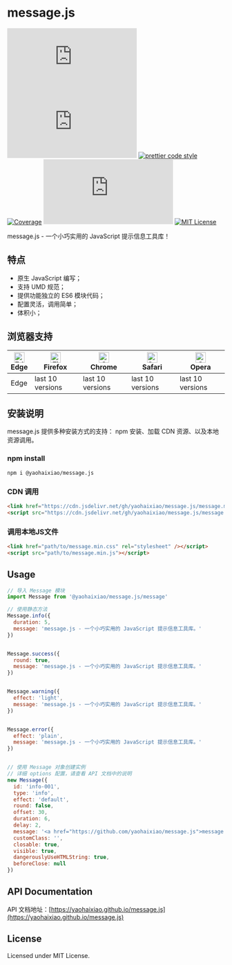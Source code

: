 # message.js
[![npm version](https://img.shields.io/npm/v/@yaohaixiao/message.js)](https://www.npmjs.com/package/@yaohaixiao/message.js)
![Gzip size](http://img.badgesize.io/https://cdn.jsdelivr.net/gh/yaohaixiao/message.js/message.min.js?compression=gzip&label=gzip%20size)
[![prettier code style](https://img.shields.io/badge/code_style-prettier-07b759.svg)](https://prettier.io)
[![Coverage](https://codecov.io/gh/yaohaixiao/message.js/branch/main/graph/badge.svg)](https://codecov.io/gh/yaohaixiao/message.js)
[![npm downloads](https://img.shields.io/npm/dt/@yaohaixiao/message.js)](https://npmcharts.com/compare/@yaohaixiao/message.js?minimal=true)
[![MIT License](https://img.shields.io/github/license/yaohaixiao/message.js.svg)](https://github.com/yaohaixiao/message.js/blob/main/LICENSE)

message.js - 一个小巧实用的 JavaScript 提示信息工具库！


## 特点

- 原生 JavaScript 编写；
- 支持 UMD 规范；
- 提供功能独立的 ES6 模块代码；
- 配置灵活，调用简单；
- 体积小；



## 浏览器支持

| [<img src="https://raw.githubusercontent.com/alrra/browser-logos/master/src/edge/edge_48x48.png" alt="Edge" width="24px" height="24px" />](https://github.com/yaohaixiao/delegate.js/)</br>Edge | [<img src="https://raw.githubusercontent.com/alrra/browser-logos/master/src/firefox/firefox_48x48.png" alt="Firefox" width="24px" height="24px" />](https://github.com/yaohaixiao/delegate.js/)</br>Firefox | [<img src="https://raw.githubusercontent.com/alrra/browser-logos/master/src/chrome/chrome_48x48.png" alt="Chrome" width="24px" height="24px" />](https://github.com/yaohaixiao/delegate.js/)</br>Chrome | [<img src="https://raw.githubusercontent.com/alrra/browser-logos/master/src/safari/safari_48x48.png" alt="Safari" width="24px" height="24px" />](https://github.com/yaohaixiao/delegate.js/)</br>Safari | [<img src="https://raw.githubusercontent.com/alrra/browser-logos/master/src/opera/opera_48x48.png" alt="Opera" width="24px" height="24px" />](https://github.com/yaohaixiao/delegate.js/)</br>Opera |
|-------------------------------------------------------------------------------------------------------------------------------------------------------------------------------------------------|------------------------------------------------------------------------------------------------------------------------------------------------------------------------------------------------------------|--------------------------------------------------------------------------------------------------------------------------------------------------------------------------------------------------------|--------------------------------------------------------------------------------------------------------------------------------------------------------------------------------------------------------|----------------------------------------------------------------------------------------------------------------------------------------------------------------------------------------------------|
| Edge                                                                                                                                                                                            | last 10 versions                                                                                                                                                                                           | last 10 versions                                                                                                                                                                                       | last 10 versions                                                                                                                                                                                       | last 10 versions                                                                                                                                                                                   |




## 安装说明

message.js 提供多种安装方式的支持： npm 安装、加载 CDN 资源、以及本地资源调用。


### npm install

```shell
npm i @yaohaixiao/message.js
```

### CDN 调用

```html
<link href="https://cdn.jsdelivr.net/gh/yaohaixiao/message.js/message.min.css" rel="stylesheet" />
<script src="https://cdn.jsdelivr.net/gh/yaohaixiao/message.js/message.min.js"></script>
```

### 调用本地JS文件

```html
<link href="path/to/message.min.css" rel="stylesheet" /></script>
<script src="path/to/message.min.js"></script>
```

## Usage

```js
// 导入 Message 模块
import Message from '@yaohaixiao/message.js/message'

// 使用静态方法
Message.info({
  duration: 5,
  message: 'message.js - 一个小巧实用的 JavaScript 提示信息工具库。'
})


Message.success({
  round: true,
  message: 'message.js - 一个小巧实用的 JavaScript 提示信息工具库。'
})


Message.warning({
  effect: 'light',
  message: 'message.js - 一个小巧实用的 JavaScript 提示信息工具库。'
})


Message.error({
  effect: 'plain',
  message: 'message.js - 一个小巧实用的 JavaScript 提示信息工具库。'
})


// 使用 Message 对象创建实例
// 详细 options 配置，请查看 API 文档中的说明
new Message({
  id: 'info-001',
  type: 'info',
  effect: 'default',
  round: false,
  offset: 30,
  duration: 6,
  delay: 2,
  message: '<a href="https://github.com/yaohaixiao/message.js">message.js</a> - 一个小巧实用的 JavaScript 提示信息工具库。',
  customClass: '',
  closable: true,
  visible: true,
  dangerouslyUseHTMLString: true,
  beforeClose: null
})
```


## API Documentation

API 文档地址：[https://yaohaixiao.github.io/message.js](https://yaohaixiao.github.io/message.js)


## License
Licensed under MIT License.
